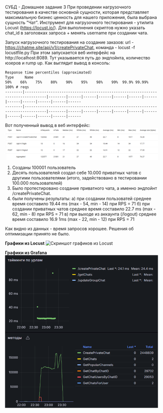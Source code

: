 СУБД - Домашнее задание 3
При проведении нагрузочного тестирования в качестве основной сущности, которая представляет максимальную бизнес ценность для нашего приложения, была выбрана сущность "Чат". Инструмент для нагрузочного тестирования - утилита Locust (https://locust.io/).
Для выполнения скриптов нужно указать chat_id в заголовках запроса + менять username при создании чата.

Запуск нагрузочного тестирования на создание заказов: url - https://chatme.site/api/v1/createPrivateChat, команда - locust -f locustfile.py
При этом запускается веб интерфейс на http://localhost:8089. Тут указывается путь до эндпойнта, количество юзеров и rump up.
Как выглядит вывод в консоль: 
```
Response time percentiles (approximated)
Type     Name                                                                                  50%    66%    75%    80%    90%    95%    98%    99%  99.9% 99.99%   100% # reqs     
--------|--------------------------------------------------------------------------------|--------|------|------|------|------|------|------|------|------|------|------|------     
--------|--------------------------------------------------------------------------------|--------|------|------|------|------|------|------|------|------|------|------|------ 
```
Вот полученный вывод в веб интерфейс:
![Скриншот данных из Locust](hw3_database/images/Locust_data.png)

1) Созданы 100001 пользователь
2) Десять пользователей создал себе 10.000 приватных чатов с другими пользователями (итого, задействовано в тестировании 100.000 пользователей)
3) Было протестировано создание приватного чата, а именно эндпойнт /createPrivateChat. 
4) были получены результаты:
  а) при создании пользоватей среднее время составило 19.44 ms (max - 54, min - 14) при RPS = 71
  б) при создании приватных чатов среднее время составило 22.7 ms (max - 62, min - 8) при RPS = 71
  в) при выходе из аккаунта (/logout) среднее время составило 16.9 1ms (max - 22, min - 12) при RPS = 71
 
Как видно из данных - время запросов хорошее. Решения об оптимизации принято не было.

**Графики из Locust**
![Скриншот графиков из Locust](hhw3_database/charts/Скриншот_из_Locust.png)

**Графики из Grafana**
![Скриншот графиков из Grafana](hw3_database/charts/Скриншот_из_нашего_дашборда_чатов.png)
